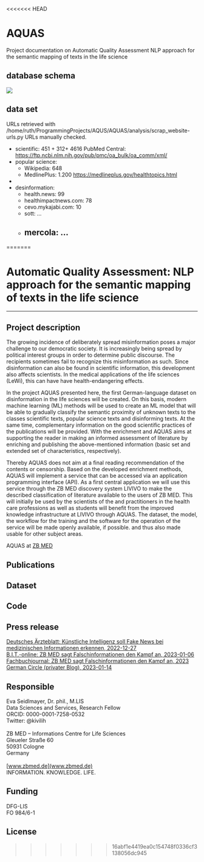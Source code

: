 <<<<<<< HEAD
# AQUAS
Project documentation on Automatic Quality Assessment NLP approach for the semantic mapping of texts in the life science

## database schema 
![](/home/ruth/ProgrammingProjects/AQUS/AQUAS/2023-03-07_databaseschema.png)



## data set
URLs retrieved with  /home/ruth/ProgrammingProjects/AQUS/AQUAS/analysis/scrap_website-urls.py
URLs manually checked.


- scientific: 451 + 312+ 4616 PubMed Central: https://ftp.ncbi.nlm.nih.gov/pub/pmc/oa_bulk/oa_comm/xml/
- popular science: 
  - Wikipedia: 648 
  - MedlinePlus: 1.200 https://medlineplus.gov/healthtopics.html 
- 
- desinformation: 
  - health.news: 99
  - healthimpactnews.com: 78
  - cevo.mykajabi.com: 10
  - sott: ...
  - mercola: ...
    - 
=======
# Automatic Quality Assessment: NLP approach for the semantic mapping of texts in the life science

---

## Project description

The growing incidence of deliberately spread misinformation poses a major challenge to our democratic society. It is increasingly being spread by political interest groups in order to determine public discourse. The recipients sometimes fail to recognize this misinformation as such. Since disinformation can also be found in scientific information, this development also affects scientists. In the medical applications of the life sciences (LeWi), this can have have health-endangering effects. 

In the project AQUAS presented here, the first German-language dataset on disinformation in the life sciences will be created. On this basis, modern machine learning (ML) methods will be used to create an ML model that will be able to gradually classify the semantic proximity of unknown texts to the classes scientific texts, popular science texts and disinforming texts. At the same time, complementary information on the good scientific practices of the publications will be provided. With the enrichment and
AQUAS aims at supporting the reader in making an informed assessment of literature by enriching and publishing the above-mentioned information (basic set and extended set of characteristics, respectively). 

Thereby AQUAS does not aim at a final reading recommendation of the contents or censorship. Based on the developed enrichment methods, AQUAS will implement a service that can be accessed via an application programming interface (API). As a first central application we will use this service through the ZB MED discovery system LIVIVO to make the described classification of literature available to the users of ZB MED. This will initially be used by the scientists of the and practitioners in the health care professions as well as students will benefit from the improved knowledge infrastructure at LIVIVO through AQUAS. The dataset, the model, the workflow for the training and the software for the operation of the service will be made openly available, if possible. and thus also made usable for other subject areas.

AQUAS at [ZB MED](https://www.zbmed.de/forschen/laufende-projekte/aquas/)


## Publications 

## Dataset

## Code

## Press release
[Deutsches Ärzteblatt: Künstliche Intelligenz soll Fake News bei medizinischen Informationen erkennen, 2022-12-27](https://www.aerzteblatt.de/nachrichten/139246/Kuenstliche-Intelligenz-soll-Fake-News-bei-medizinischen-Informationen-erkennen)<br/>
[B.I.T.-online: ZB MED sagt Falschinformationen den Kampf an, 2023-01-06](https://www.b-i-t-online.de/neues/7715)<br/>
[Fachbuchjournal: ZB MED sagt Falschinformationen den Kampf an, 2023](https://www.fachbuchjournal.de/zb-med-sagt-falschinformationen-den-kampf-an/)<br/>
[German Circle (privater Blog), 2023-01-14](https://germancircle.blogspot.com/2023/01/aquas-gegen-falschinformationen.html)<br/>


## Responsible
Eva Seidlmayer, Dr. phil., M.LIS <br/>
Data Sciences and Services, Research Fellow <br/>
ORCID: 0000-0001-7258-0532 <br/>
Twitter: @kivilih <br/>
<br/>
ZB MED – Informations Centre for Life Sciences <br/>
Gleueler Straße 60 <br/>
50931 Cologne <br/>
Germany <br/>
<br/>
[www.zbmed.de](www.zbmed.de) <br/>
INFORMATION. KNOWLEDGE. LIFE.




## Funding
DFG-LIS  <br/>
FO 984/6-1

## License
>>>>>>> 16abf1e4419ea0c154748f0336cf3138056dc945
